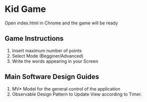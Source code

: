 # Kid Game
Open index.html in Chrome and the game will be ready

## Game Instructions
1. Insert maximum number of points
2. Select Mode (Begginer/Advanced)
3. Write the words appearing in your Screen

## Main Software Design Guides
1. MV* Model for the general control of the application
2. Observable Design Pattern to Update View according to Timer.
